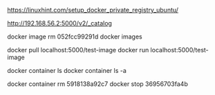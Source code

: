 https://linuxhint.com/setup_docker_private_registry_ubuntu/

http://192.168.56.2:5000/v2/_catalog

docker image rm 052fcc99291d
docker images

docker pull localhost:5000/test-image
docker run localhost:5000/test-image

docker container ls
docker container ls -a

docker container rm 5918138a92c7
docker stop 36956703fa4b